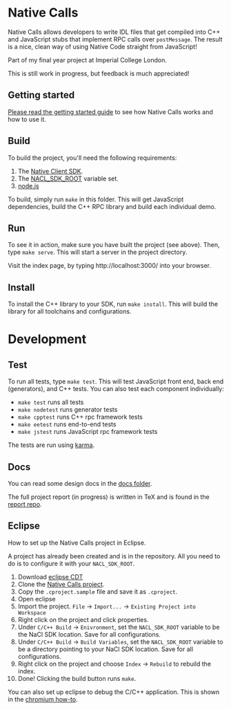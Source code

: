# Native Calls

Native Calls allows developers to write IDL files that get compiled into C++ and JavaScript stubs that implement RPC calls over ```postMessage```.
The result is a nice, clean way of using Native Code straight from JavaScript!

Part of my final year project at Imperial College London.

This is still work in progress, but feedback is much appreciated!

## Getting started
[Please read the getting started guide](https://github.com/meltuhamy/native-calls/tree/master/docs/getting-started.md) to see how Native Calls works and how to use it.

## Build
To build the project, you'll need the following requirements:

1. The [Native Client SDK](https://developers.google.com/native-client/dev/).
2. The [NACL_SDK_ROOT](https://developers.google.com/native-client/dev/devguide/devcycle/building) variable set.
3. [node.js](http://nodejs.org/)

To build, simply run ```make``` in this folder. This will get JavaScript dependencies, build the C++ RPC library and build each individual demo.

## Run
To see it in action, make sure you have built the project (see above). Then, type ```make serve```. This will start a server in the project directory.

Visit the index page, by typing http://localhost:3000/ into your browser.

## Install
To install the C++ library to your SDK, run ```make install```.
This will build the library for all toolchains and configurations.

# Development

## Test
To run all tests, type ```make test```. This will test JavaScript front end, back end (generators), and C++ tests.
You can also test each component individually:

* ```make test``` runs all tests
* ```make nodetest``` runs generator tests
* ```make cpptest``` runs C++ rpc framework tests
* ```make eetest``` runs end-to-end tests
* ```make jstest``` runs JavaScript rpc framework tests

The tests are run using [karma](https://github.com/karma-runner/karma).

## Docs

You can read some design docs in the [docs folder](https://github.com/meltuhamy/native-calls/tree/master/docs).

The full project report (in progress) is written in TeX and is found in the [report repo](https://github.com/meltuhamy/native-calls-report).

## Eclipse
How to set up the Native Calls project in Eclipse.

A project has already been created and is in the repository. All you need to do is to configure it with your ```NACL_SDK_ROOT```.


1. Download [eclipse CDT](http://goo.gl/Rymz93)
2. Clone the [Native Calls project](http://goo.gl/qarpeD).
3. Copy the ```.cproject.sample``` file and save it as ```.cproject```.
4. Open eclipse
5. Import the project. ```File``` -> ```Import...``` -> ```Existing Project into Workspace```
6. Right click on the project and click properties.
7. Under ```C/C++ Build``` -> ```Enivronment```, set the ```NACL_SDK_ROOT``` variable to be the NaCl SDK location. Save for all configurations.
8. Under ```C/C++ Build``` -> ```Build Variables```, set the ```NACL_SDK_ROOT``` variable to be a directory pointing to your NaCl SDK location. Save for all configurations.
9. Right click on the project and choose ```Index``` -> ```Rebuild``` to rebuild the index.
10. Done! Clicking the build button runs ```make```.

You can also set up eclipse to debug the C/C++ application. This is shown in the [chromium how-to](http://www.chromium.org/nativeclient/how-tos/debugging-documentation/debugging-with-debug-stub-recommended/debugging-nacl-apps-in-eclipse-cdt).

